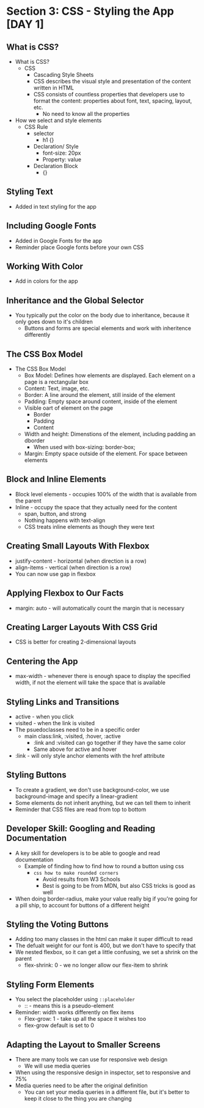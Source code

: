# Section 3: CSS - Styling the App [DAY 1]

## What is CSS?
- What is CSS? 
  - CSS 
    - Cascading Style Sheets 
    - CSS describes the visual style and presentation of the content written in HTML 
    - CSS consists of countless properties that developers use to format the content: properties about font, text, spacing, layout, etc. 
      - No need to know all the properties 
- How we select and style elements 
  - CSS Rule 
    - selector 
      - h1 {}
    - Declaration/ Style 
      - font-size: 20px 
      - Property: value
    - Declaration Block 
      - {} 

## Styling Text
- Added in text styling for the app 

## Including Google Fonts
- Added in Google Fonts for the app 
- Reminder place Google fonts before your own CSS 

## Working With Color
- Add in colors for the app 

## Inheritance and the Global Selector
- You typically put the color on the body due to inheritance, because it only goes down to it's children 
  - Buttons and forms are special elements and work with inheritence differently 

## The CSS Box Model
- The CSS Box Model 
  - Box Model: Defines how elements are displayed. Each element on a page is a rectangular box 
  - Content: Text, image, etc. 
  - Border: A line around the element, still inside of the element 
  - Padding: Empty space around content, inside of the element 
  - Visible oart of element on the page 
    - Border
    - Padding
    - Content 
  - Width and height: Dimenstions of the element, including padding an dborder 
    - When used with box-sizing: border-box;
  - Margin: Empty space outside of the element. For space between elements 

## Block and Inline Elements
- Block level elements - occupies 100% of the width that is available from the parent 
- Inline - occupy the space that they actually need for the content 
  - span, button, and strong 
  - Nothing happens with text-align 
  - CSS treats inline elements as though they were text 

## Creating Small Layouts With Flexbox
- justify-content - horizontal (when direction is a row)
- align-items - vertical (when direction is a row)
- You can now use gap in flexbox 

## Applying Flexbox to Our Facts
- margin: auto - will automatically count the margin that is necessary 

## Creating Larger Layouts With CSS Grid
- CSS is better for creating 2-dimensional layouts 

## Centering the App
- max-width - whenever there is enough space to display the specified width, if not the element will take the space that is available 

## Styling Links and Transitions
- active - when you click 
- visited - when the link is visited
- The psuedoclasses need to be in a specific order 
  - main class:link, :visited, :hover, :active
    - :link and :visited can go together if they have the same color 
    - Same above for active and hover  
- :link - will only style anchor elements with the href attribute

## Styling Buttons
- To create a gradient, we don't use background-color, we use background-image and specify a linear-gradient
- Some elements do not inherit anything, but we can tell them to inherit 
- Reminder that CSS files are read from top to bottom 

## Developer Skill: Googling and Reading Documentation
- A key skill for developers is to be able to google and read documentation 
  - Example of finding how to find how to round a button using css 
    - `css how to make rounded corners`
      - Avoid results from W3 Schools 
      - Best is going to be from MDN, but also CSS tricks is good as well 
- When doing border-radius, make your value really big if you're going for a pill ship, to account for buttons of a different height

## Styling the Voting Buttons
- Adding too many classes in the html can make it super difficult to read 
- The defualt weight for our font is 400, but we don't have to specify that 
- We nested flexbox, so it can get a little confusing, we set a shrink on the parent 
  - flex-shrink: 0 - we no longer allow our flex-item to shrink 

## Styling Form Elements
- You select the placeholder using `::placeholder` 
  - :: - means this is a pseudo-element
- Reminder: width works differently on flex items 
  - Flex-grow: 1 - take up all the space it wishes too 
  - flex-grow default is set to 0 

## Adapting the Layout to Smaller Screens
- There are many tools we can use for responsive web design 
  - We will use media queries 
- When using the responsive design in inspector, set to responsive and 75%
- Media queries need to be after the original definition 
  - You can set your media queries in a different file, but it's better to keep it close to the thing you are changing 
